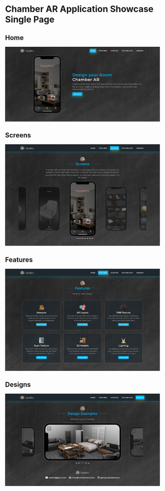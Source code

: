 # Chamber AR Application Showcase Single Page

## Home
![Screenshot](./page_home.png)

## Screens
![Screenshot](./page_screens.png)

## Features
![Screenshot](./page_features1.png)

## Designs
![Screenshot](./page_designs.png)

